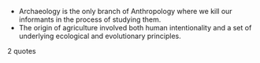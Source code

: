  - Archaeology is the only branch of Anthropology where we kill our informants in the process of studying them.
 - The origin of agriculture involved both human intentionality and a set of underlying ecological and evolutionary principles.

2 quotes